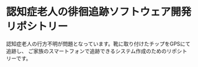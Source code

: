 # 認知症老人の徘徊追跡ソフトウェア開発リポシトリー

認知症老人の行方不明が問題となっています。靴に取り付けたチップをGPSにて追跡し、
ご家族のスマートフォンで追跡できるシステム作成のためのリポシトリーです。

